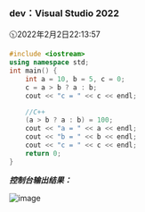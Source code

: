 ### dev：Visual Studio 2022
🕥2022年2月2日22:13:57
```C++
#include <iostream>
using namespace std;
int main() {
	int a = 10, b = 5, c = 0;
	c = a > b ? a : b;
	cout << "c = " << c << endl;

	//C++ 
	(a > b ? a : b) = 100;
	cout << "a = " << a << endl;
	cout << "b = " << b << endl;
	cout << "c = " << c << endl;
	return 0;
}
```
***控制台输出结果：***  

![image](https://user-images.githubusercontent.com/39286292/152475910-96c5d14d-4591-4786-9377-c73200868123.png)
